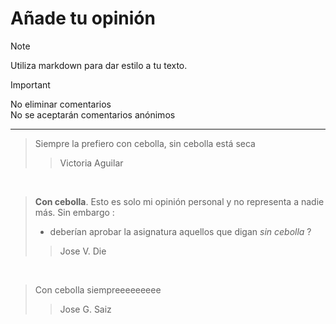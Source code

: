 # Añade tu opinión

> [!NOTE]
> Utiliza markdown para dar estilo a tu texto.


> [!IMPORTANT]
> No eliminar comentarios  
> No se aceptarán comentarios anónimos

---
> Siempre la prefiero con cebolla, sin cebolla está seca
>> Victoria Aguilar

<br>  
  
> **Con cebolla**. Esto es solo mi opinión personal y no representa a nadie más. Sin embargo :
>
>   * deberían aprobar la asignatura aquellos que digan *sin cebolla* ?
>
>>  Jose V. Die 


<br>  

> Con cebolla siempreeeeeeeee
>> Jose G. Saiz
